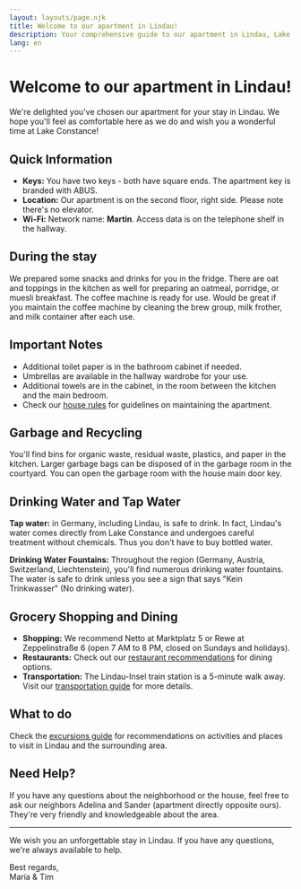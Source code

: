 ```yaml
---
layout: layouts/page.njk
title: Welcome to our apartment in Lindau!
description: Your comprehensive guide to our apartment in Lindau, Lake Constance
lang: en
---
```


# Welcome to our apartment in Lindau!

We're delighted you've chosen our apartment for your stay in Lindau. We hope you'll feel as comfortable here as we do and wish you a wonderful time at Lake Constance!

## Quick Information

- **Keys:** You have two keys - both have square ends. The apartment key is branded with ABUS.
- **Location:** Our apartment is on the second floor, right side. Please note there's no elevator.
- **Wi-Fi:** Network name: **Martin**. Access data is on the telephone shelf in the hallway.

## During the stay

We prepared some snacks and drinks for you in the fridge. There are oat and toppings in the kitchen as well for preparing an oatmeal, porridge, or muesli breakfast. The coffee machine is ready for use. Would be great if you maintain the coffee machine by cleaning the brew group, milk frother, and milk container after each use.

## Important Notes

- Additional toilet paper is in the bathroom cabinet if needed.
- Umbrellas are available in the hallway wardrobe for your use.
- Additional towels are in the cabinet, in the room between the kitchen and the main bedroom.
- Check our [house rules](/en/house-rules/) for guidelines on maintaining the apartment.

## Garbage and Recycling

You'll find bins for organic waste, residual waste, plastics, and paper in the kitchen. Larger garbage bags can be disposed of in the garbage room in the courtyard. You can open the garbage room with the house main door key.

## Drinking Water and Tap Water

**Tap water:** in Germany, including Lindau, is safe to drink. In fact, Lindau's water comes directly from Lake Constance and undergoes careful treatment without chemicals. Thus you don't have to buy bottled water.

**Drinking Water Fountains:** Throughout the region (Germany, Austria, Switzerland, Liechtenstein), you'll find numerous drinking water fountains. The water is safe to drink unless you see a sign that says "Kein Trinkwasser" (No drinking water).

## Grocery Shopping and Dining

- **Shopping:** We recommend Netto at Marktplatz 5 or Rewe at Zeppelinstraße 6 (open 7 AM to 8 PM, closed on Sundays and holidays).
- **Restaurants:** Check out our [restaurant recommendations](/en/restaurants/) for dining options.
- **Transportation:** The Lindau-Insel train station is a 5-minute walk away. Visit our [transportation guide](/en/transportation/) for more details.

## What to do

Check the [excursions guide](/en/excursions/) for recommendations on activities and places to visit in Lindau and the surrounding area.

## Need Help?

If you have any questions about the neighborhood or the house, feel free to ask our neighbors Adelina and Sander (apartment directly opposite ours). They're very friendly and knowledgeable about the area.

---

We wish you an unforgettable stay in Lindau. If you have any questions, we're always available to help.

Best regards,  
Maria & Tim